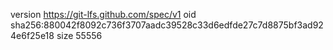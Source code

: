 version https://git-lfs.github.com/spec/v1
oid sha256:880042f8092c736f3707aadc39528c33d6edfde27c7d8875bf3ad924e6f25e18
size 55556
